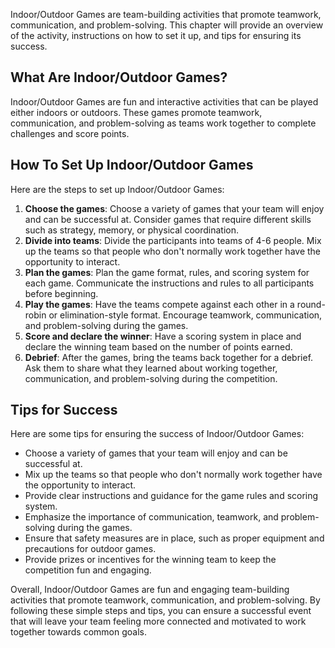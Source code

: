 
Indoor/Outdoor Games are team-building activities that promote teamwork, communication, and problem-solving. This chapter will provide an overview of the activity, instructions on how to set it up, and tips for ensuring its success.

What Are Indoor/Outdoor Games?
------------------------------

Indoor/Outdoor Games are fun and interactive activities that can be played either indoors or outdoors. These games promote teamwork, communication, and problem-solving as teams work together to complete challenges and score points.

How To Set Up Indoor/Outdoor Games
----------------------------------

Here are the steps to set up Indoor/Outdoor Games:

1. **Choose the games**: Choose a variety of games that your team will enjoy and can be successful at. Consider games that require different skills such as strategy, memory, or physical coordination.
2. **Divide into teams**: Divide the participants into teams of 4-6 people. Mix up the teams so that people who don't normally work together have the opportunity to interact.
3. **Plan the games**: Plan the game format, rules, and scoring system for each game. Communicate the instructions and rules to all participants before beginning.
4. **Play the games**: Have the teams compete against each other in a round-robin or elimination-style format. Encourage teamwork, communication, and problem-solving during the games.
5. **Score and declare the winner**: Have a scoring system in place and declare the winning team based on the number of points earned.
6. **Debrief**: After the games, bring the teams back together for a debrief. Ask them to share what they learned about working together, communication, and problem-solving during the competition.

Tips for Success
----------------

Here are some tips for ensuring the success of Indoor/Outdoor Games:

* Choose a variety of games that your team will enjoy and can be successful at.
* Mix up the teams so that people who don't normally work together have the opportunity to interact.
* Provide clear instructions and guidance for the game rules and scoring system.
* Emphasize the importance of communication, teamwork, and problem-solving during the games.
* Ensure that safety measures are in place, such as proper equipment and precautions for outdoor games.
* Provide prizes or incentives for the winning team to keep the competition fun and engaging.

Overall, Indoor/Outdoor Games are fun and engaging team-building activities that promote teamwork, communication, and problem-solving. By following these simple steps and tips, you can ensure a successful event that will leave your team feeling more connected and motivated to work together towards common goals.
